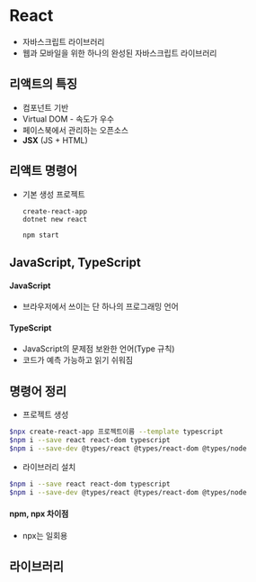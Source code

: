 # React

- 자바스크립트 라이브러리
- 웹과 모바일을 위한 하나의 완성된 자바스크립트 라이브러리



## 리액트의 특징

- 컴포넌트 기반
- Virtual DOM - 속도가 우수
- 페이스북에서 관리하는 오픈소스
- **JSX** (JS + HTML)



## 리액트 명령어

- 기본 생성 프로젝트

  ```
  create-react-app
  dotnet new react
  
  npm start
  ```

  

## JavaScript, TypeScript

#### JavaScript

- 브라우저에서 쓰이는 단 하나의 프로그래밍 언어

#### TypeScript

- JavaScript의 문제점 보완한 언어(Type 규칙)
- 코드가 예측 가능하고 읽기 쉬워짐



## 명령어 정리

- 프로젝트 생성

```bash
$npx create-react-app 프로젝트이름 --template typescript
$npm i --save react react-dom typescript
$npm i --save-dev @types/react @types/react-dom @types/node
```

- 라이브러리 설치

```bash
$npm i --save react react-dom typescript
$npm i --save-dev @types/react @types/react-dom @types/node
```

#### npm, npx 차이점

- npx는 일회용

## 라이브러리


